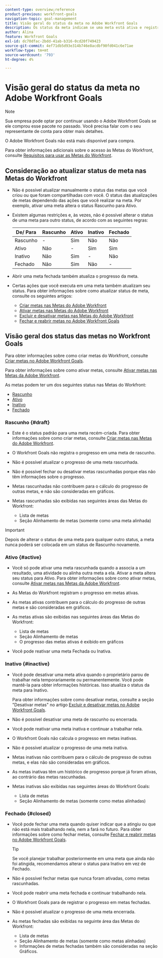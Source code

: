 ```yaml
---
content-type: overview;reference
product-previous: workfront-goals
navigation-topic: goal-management
title: Visão geral do status da meta no Adobe Workfront Goals
description: Os status da meta indicam se uma meta está ativa e registrando progresso no momento, ou se está inativa, rascunhada ou já foi alcançada.
author: Alina
feature: Workfront Goals
exl-id: dc70dfac-2bdd-41ab-b316-0cd20f749423
source-git-commit: 4ef71db5d93e314b746e8acdbf90fd041c6e71ae
workflow-type: tm+mt
source-wordcount: '793'
ht-degree: 4%

---
```


# Visão geral do status da meta no Adobe Workfront Goals

<!--Audited: 4/2025-->

>[!NOTE]
>
>Sua empresa pode optar por continuar usando o Adobe Workfront Goals se ele comprou esse pacote no passado. Você precisa falar com o seu representante de conta para obter mais detalhes.
>
>O Adobe Workfront Goals não está mais disponível para compra.
>
>Para obter informações adicionais sobre o acesso às Metas do Workfront, consulte [Requisitos para usar as Metas do Workfront](/help/quicksilver/workfront-goals/goal-management/access-needed-for-wf-goals.md).

<!--Old:

>[!IMPORTANT]
>
>Your organization must have the following to use the functionality described in this article:
>
>* For the new plan and license structure:
>
>   * The Ultimate Workfront plan 
>    
>* For the current plan and license structure: 
>
>   * A Pro or higher Workfront plan
>   * An Adobe Workfront Goals license in addition to a Workfront license.
>
>Contact your Workfront account manager to learn about a Workfront Goals license.    
> 
>For additional information about access to Workfront Goals, see [Requirements to use Workfront Goals](/help/quicksilver/workfront-goals/goal-management/access-needed-for-wf-goals.md).   -->

## Consideração ao atualizar status de meta nas Metas do Workfront

* Não é possível atualizar manualmente o status das metas que você criou ou que foram compartilhadas com você. O status das atualizações de metas dependendo das ações que você realizar na meta. Por exemplo, ativar uma meta altera o status Rascunho para Ativo.
* Existem algumas restrições e, às vezes, não é possível alterar o status de uma meta para outro status, de acordo com as seguintes regras:

  | De/ Para | Rascunho | Ativo | Inativo | Fechado |
  |---|---|---|---|---|
  | Rascunho | - | Sim | Não | Não |
  | Ativo | Não | - | Sim | Sim |
  | Inativo | Não | Sim | - | Não |
  | Fechado | Não | Sim | Não | - |

* Abrir uma meta fechada também atualiza o progresso da meta.
* Certas ações que você executa em uma meta também atualizam seu status. Para obter informações sobre como atualizar status de meta, consulte os seguintes artigos:

   * [Criar metas nas Metas do Adobe Workfront](../../workfront-goals/goal-management/create-goals.md)
   * [Ativar metas nas Metas do Adobe Workfront](../../workfront-goals/goal-management/activate-goals.md)
   * [Excluir e desativar metas nas Metas do Adobe Workfront](../../workfront-goals/goal-management/delete-and-deactivate-goals.md)
   * [Fechar e reabrir metas no Adobe Workfront Goals](../../workfront-goals/goal-management/close-and-reopen-goals.md)

## Visão geral dos status das metas no Workfront Goals

Para obter informações sobre como criar metas do Workfront, consulte [Criar metas no Adobe Workfront Goals](../../workfront-goals/goal-management/create-goals.md).

Para obter informações sobre como ativar metas, consulte [Ativar metas nas Metas da Adobe Workfront](../../workfront-goals/goal-management/activate-goals.md).

As metas podem ter um dos seguintes status nas Metas do Workfront:

* [Rascunho](#draft)
* [Ativo](#active)
* [Inativo](#inactive)
* [Fechado](#closed)

### Rascunho {#draft}

* Este é o status padrão para uma meta recém-criada. Para obter informações sobre como criar metas, consulte [Criar metas nas Metas do Adobe Workfront](../../workfront-goals/goal-management/create-goals.md).
* O Workfront Goals não registra o progresso em uma meta de rascunho.
* Não é possível atualizar o progresso de uma meta rascunhada.
* Não é possível fechar ou desativar metas rascunhadas porque elas não têm informações sobre o progresso.
* Metas rascunhadas não contribuem para o cálculo do progresso de outras metas, e não são consideradas em gráficos.
* Metas rascunhadas são exibidas nas seguintes áreas das Metas do Workfront:

   * Lista de metas
   * Seção Alinhamento de metas (somente como uma meta alinhada)


>[!IMPORTANT]
>
>Depois de alterar o status de uma meta para qualquer outro status, a meta nunca poderá ser colocada em um status de Rascunho novamente.

### Ativo {#active}

* Você só pode ativar uma meta rascunhada quando a associa a um resultado, uma atividade ou alinha outra meta a ela. Ativar a meta altera seu status para Ativo. Para obter informações sobre como ativar metas, consulte [Ativar metas nas Metas da Adobe Workfront](../../workfront-goals/goal-management/activate-goals.md).
* As Metas do Workfront registram o progresso em metas ativas.
* As metas ativas contribuem para o cálculo do progresso de outras metas e são consideradas em gráficos.
* As metas ativas são exibidas nas seguintes áreas das Metas do Workfront:

   * Lista de metas
   * Seção Alinhamento de metas
   * O progresso das metas ativas é exibido em gráficos

* Você pode reativar uma meta Fechada ou Inativa.

### Inativo {#inactive}

* Você pode desativar uma meta ativa quando o proprietário parou de trabalhar nela temporariamente ou permanentemente. Você pode mantê-la para obter informações históricas. Isso atualiza o status da meta para Inativo.

  Para obter informações sobre como desativar metas, consulte a seção &quot;Desativar metas&quot; no artigo [Excluir e desativar metas no Adobe Workfront Goals](../../workfront-goals/goal-management/delete-and-deactivate-goals.md).

* Não é possível desativar uma meta de rascunho ou encerrada.
* Você pode reativar uma meta inativa e continuar a trabalhar nela.
* O Workfront Goals não calcula o progresso em metas inativas.
* Não é possível atualizar o progresso de uma meta inativa.
* Metas inativas não contribuem para o cálculo de progresso de outras metas, e elas não são consideradas em gráficos.
* As metas inativas têm um histórico de progresso porque já foram ativas, ao contrário das metas rascunhadas.
* Metas inativas são exibidas nas seguintes áreas do Workfront Goals:

   * Lista de metas
   * Seção Alinhamento de metas (somente como metas alinhadas)

### Fechado {#closed}

* Você pode fechar uma meta quando quiser indicar que a atingiu ou que não está mais trabalhando nela, nem a fará no futuro. Para obter informações sobre como fechar metas, consulte [Fechar e reabrir metas no Adobe Workfront Goals](../../workfront-goals/goal-management/close-and-reopen-goals.md).

  >[!TIP]
  >
  >Se você planejar trabalhar posteriormente em uma meta que ainda não foi atingida, recomendamos alterar o status para Inativo em vez de Fechado.

* Não é possível fechar metas que nunca foram ativadas, como metas rascunhadas.
* Você pode reabrir uma meta fechada e continuar trabalhando nela.
* O Workfront Goals para de registrar o progresso em metas fechadas.
* Não é possível atualizar o progresso de uma meta encerrada.
* As metas fechadas são exibidas na seguinte área das Metas do Workfront:

   * Lista de metas
   * Seção Alinhamento de metas (somente como metas alinhadas)
   * Informações de metas fechadas também são consideradas na seção Gráficos.
